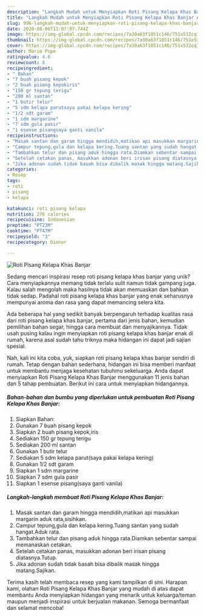 ```yaml
---
description: "Langkah Mudah untuk Menyiapkan Roti Pisang Kelapa Khas Banjar Anti Gagal"
title: "Langkah Mudah untuk Menyiapkan Roti Pisang Kelapa Khas Banjar Anti Gagal"
slug: 996-langkah-mudah-untuk-menyiapkan-roti-pisang-kelapa-khas-banjar-anti-gagal
date: 2020-08-06T11:07:07.744Z
image: https://img-global.cpcdn.com/recipes/7a30a63f1051c146/751x532cq70/roti-pisang-kelapa-khas-banjar-foto-resep-utama.jpg
thumbnail: https://img-global.cpcdn.com/recipes/7a30a63f1051c146/751x532cq70/roti-pisang-kelapa-khas-banjar-foto-resep-utama.jpg
cover: https://img-global.cpcdn.com/recipes/7a30a63f1051c146/751x532cq70/roti-pisang-kelapa-khas-banjar-foto-resep-utama.jpg
author: Mario Pope
ratingvalue: 4.6
reviewcount: 8
recipeingredient:
- " Bahan"
- "7 buah pisang kepok"
- "2 buah pisang kepokiris"
- "150 gr tepung terigu"
- "200 ml santan"
- "1 butir telur"
- "5 sdm kelapa parutsaya pakai kelapa kering"
- "1/2 sdt garam"
- "1 sdm margarine"
- "7 sdm gula pasir"
- "1 esense pisangsaya ganti vanila"
recipeinstructions:
- "Masak santan dan garam hingga mendidih,matikan api masukkan margarin aduk rata,sisihkan."
- "Campur tepung,gula dan kelapa kering.Tuang santan yang sudah hangat.Aduk rata."
- "Tambahkan telur dan pisang aduk hingga rata.Diamkan sebentar sampai memanaskan cetakan."
- "Setelah cetakan panas, masukkan adonan beri irisan pisang diatasnya.Tutup."
- "Jika adonan sudah tidak basah bisa dibalik masak hingga matang.Sajikan."
categories:
- Resep
tags:
- roti
- pisang
- kelapa

katakunci: roti pisang kelapa 
nutrition: 276 calories
recipecuisine: Indonesian
preptime: "PT23M"
cooktime: "PT47M"
recipeyield: "3"
recipecategory: Dinner

---
```



![Roti Pisang Kelapa Khas Banjar](https://img-global.cpcdn.com/recipes/7a30a63f1051c146/751x532cq70/roti-pisang-kelapa-khas-banjar-foto-resep-utama.jpg)

Sedang mencari inspirasi resep roti pisang kelapa khas banjar yang unik? Cara menyiapkannya memang tidak terlalu sulit namun tidak gampang juga. Kalau salah mengolah maka hasilnya tidak akan memuaskan dan bahkan tidak sedap. Padahal roti pisang kelapa khas banjar yang enak seharusnya mempunyai aroma dan rasa yang dapat memancing selera kita.

Ada beberapa hal yang sedikit banyak berpengaruh terhadap kualitas rasa dari roti pisang kelapa khas banjar, pertama dari jenis bahan, kemudian pemilihan bahan segar, hingga cara membuat dan menyajikannya. Tidak usah pusing kalau ingin menyiapkan roti pisang kelapa khas banjar enak di rumah, karena asal sudah tahu triknya maka hidangan ini dapat jadi sajian spesial.




Nah, kali ini kita coba, yuk, siapkan roti pisang kelapa khas banjar sendiri di rumah. Tetap dengan bahan sederhana, hidangan ini bisa memberi manfaat untuk membantu menjaga kesehatan tubuhmu sekeluarga. Anda dapat menyiapkan Roti Pisang Kelapa Khas Banjar menggunakan 11 jenis bahan dan 5 tahap pembuatan. Berikut ini cara untuk menyiapkan hidangannya.

<!--inarticleads1-->

##### Bahan-bahan dan bumbu yang diperlukan untuk pembuatan Roti Pisang Kelapa Khas Banjar:

1. Siapkan  Bahan:
1. Gunakan 7 buah pisang kepok
1. Siapkan 2 buah pisang kepok,iris
1. Sediakan 150 gr tepung terigu
1. Sediakan 200 ml santan
1. Gunakan 1 butir telur
1. Sediakan 5 sdm kelapa parut(saya pakai kelapa kering)
1. Gunakan 1/2 sdt garam
1. Siapkan 1 sdm margarine
1. Siapkan 7 sdm gula pasir
1. Siapkan 1 esense pisang(saya ganti vanila)




<!--inarticleads2-->

##### Langkah-langkah membuat Roti Pisang Kelapa Khas Banjar:

1. Masak santan dan garam hingga mendidih,matikan api masukkan margarin aduk rata,sisihkan.
1. Campur tepung,gula dan kelapa kering.Tuang santan yang sudah hangat.Aduk rata.
1. Tambahkan telur dan pisang aduk hingga rata.Diamkan sebentar sampai memanaskan cetakan.
1. Setelah cetakan panas, masukkan adonan beri irisan pisang diatasnya.Tutup.
1. Jika adonan sudah tidak basah bisa dibalik masak hingga matang.Sajikan.




Terima kasih telah membaca resep yang kami tampilkan di sini. Harapan kami, olahan Roti Pisang Kelapa Khas Banjar yang mudah di atas dapat membantu Anda menyiapkan hidangan yang menarik untuk keluarga/teman maupun menjadi inspirasi untuk berjualan makanan. Semoga bermanfaat dan selamat mencoba!
